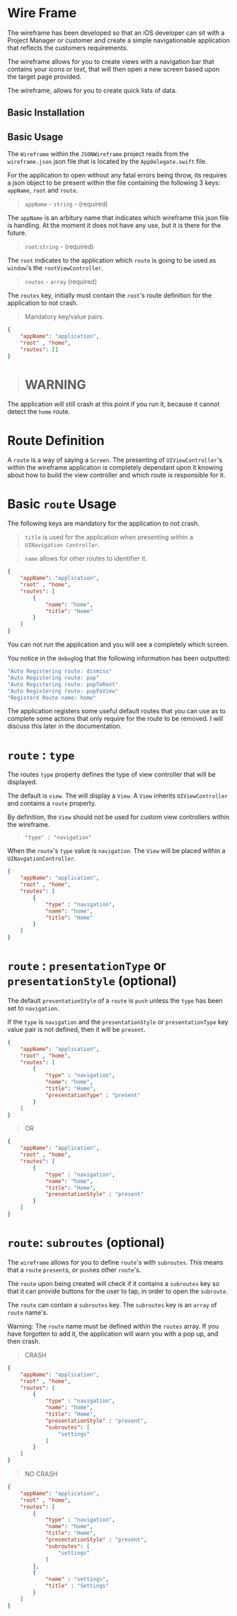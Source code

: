 # Wire Frame

The wireframe has been developed so that an iOS developer can sit with a Project Manager or customer and create a simple navigationable application that reflects the customers requirements.

The wireframe allows for you to create views with a navigation bar that contains your icons or text, that will then open a new screen based upon the target page provided.

The wireframe, allows for you to create quick lists of data.

## Basic Installation

## Basic Usage

The `Wireframe` within the  `JSONWireframe` project reads from the `wireframe.json` json file that is located by the `AppDelegate.swift` file.

For the application to open without any fatal errors being throw, its requires a json object to be present within the file containing the following 3 keys: `appName`, `root` and `route`.

> `appName` - `string` - (required)

The `appName` is an arbitury name that indicates which wireframe this json file is handling. At the moment it does not have any use, but it is there for the future.

> `root`:`string` - (required)

The `root` indicates to the application which `route` is going to be used as `window`'s the `rootViewController`.

> `routes` - `array` (required)

The `routes` key, initially must contain the `root`'s route definition for the application to not crash.

> Mandatory key/value pairs.

```json
{
    "appName": "application",
    "root" , "home",
    "routes": []
}
```

># WARNING
The application will still crash at this point if you run it, because it cannot detect the `home` route.

# Route Definition

A `route` is a way of saying a `Screen`.
The presenting of `UIViewController`'s within the wireframe application is completely dependant upon it knowing about how to build the view controller and which route is responsible for it.

# Basic `route` Usage

The following keys are mandatory for the application to not crash.

> `title` is used for the application when presenting within a `UINavigation Controller`.

> `name` allows for other routes to identifier it.

```json
{
    "appName": "application",
    "root" , "home",
    "routes": [
        {
            "name": "home",
            "title": "Home"
        }
    ]
}

```

You can not run the application and you will see a completely which screen.

You notice in the `debug`log that the following information has been outputted:

```bash
"Auto Registering route: dismiss"
"Auto Registering route: pop"
"Auto Registering route: popToRoot"
"Auto Registering route: popToView"
"Registerd Route name: home"
```

The application registers some useful default routes that you can use as to complete some actions that only require for the route to be removed. I will discuss this later in the documentation.


# `route` : `type`


The routes `type` property defines the type of view controller that will be displayed.

The default is `view`. The will display a `View`. A `View` inherits `UIViewController` and contains a `route` property.

By definition, the `View` should not be used for custom view controllers within the wireframe. 

> `"type" : "navigation"`

When the `route`'s `type` value is `navigation`. The `View` will be placed within a `UINavgationController`.

```json
{
    "appName": "application",
    "root" , "home",
    "routes": [
        {
            "type" : "navigation",
            "name": "home",
            "title": "Home"
        }
    ]
}

```

# `route` : `presentationType` or `presentationStyle` (optional)


The default `presentationStyle` of a `route` is `push` unless the `type` has been set to `navigation`. 

If the `type` is `navigation` and the `presentationStyle` or `presentationType` key value pair is not defined, then it will be `present`.

```json
{
    "appName": "application",
    "root" , "home",
    "routes": [
        {
            "type" : "navigation",
            "name": "home",
            "title": "Home",
            "presentationType" : "present"
        }
    ]
}
```

> OR

```json
{
    "appName": "application",
    "root" , "home",
    "routes": [
        {
            "type" : "navigation",
            "name": "home",
            "title": "Home",
            "presentationStyle" : "present"
        }
    ]
}
```

# `route`: `subroutes` (optional)


The `wireframe` allows for you to define `route`'s with `subroutes`. This means that a `route` `present`s, or `push`es other `route`'s.

The `route` upon being created will check if it contains a `subroutes` key so that it can provide buttons for the user to tap, in order to open the `subroute`.

The `route` can contain a `subroutes` key. The `subroutes` key is an `array` of `route` name's.

Warning: The `route` name must be defined within the `routes` array. If you have forgotten to add it, the application will warn you with a pop up, and then crash.

> CRASH

```json
{
    "appName": "application",
    "root" , "home",
    "routes": [
        {
            "type" : "navigation",
            "name": "home",
            "title": "Home",
            "presentationStyle" : "present",
            "subroutes": [
                "settings"
            ]
        }
    ]
}
```

> NO CRASH

```json
{
    "appName": "application",
    "root" , "home",
    "routes": [
        {
            "type" : "navigation",
            "name": "home",
            "title": "Home",
            "presentationStyle" : "present",
            "subroutes": [
                "settings"
            ]
        },
        {
            "name" : "settings",
            "title" : "Settings"
        }
    ]
}
```






 
